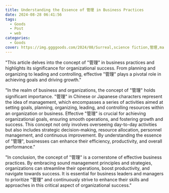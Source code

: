 ```yaml
---
title: Understanding the Essence of 管理 in Business Practices
date: 2024-08-28 06:41:56
tags:
  - Goods
  - Post
  - web
categories:
  - Goods
cover: https://img.ggggoods.com/2024/08/Surreal,science fiction,管理,manage,technology,tech,diagrams,renderings,colors_20240830_00001_.png
---
```


"This article delves into the concept of \"管理\" in business practices and highlights its significance for organizational success. From planning and organizing to leading and controlling, effective \"管理\" plays a pivotal role in achieving goals and driving growth."

"In the realm of business and organizations, the concept of \"管理\" holds significant importance. \"管理\" in Chinese or Japanese characters represent the idea of management, which encompasses a series of activities aimed at setting goals, planning, organizing, leading, and controlling resources within an organization or business. Effective \"管理\" is crucial for achieving organizational goals, ensuring smooth operations, and fostering growth and success. This concept not only involves overseeing day-to-day activities but also includes strategic decision-making, resource allocation, personnel management, and continuous improvement. By understanding the essence of \"管理\", businesses can enhance their efficiency, productivity, and overall performance."

"In conclusion, the concept of \"管理\" is a cornerstone of effective business practices. By embracing sound management principles and strategies, organizations can streamline their operations, boost productivity, and navigate towards success. It is essential for business leaders and managers to prioritize \"管理\" and continuously strive to enhance their skills and approaches in this critical aspect of organizational success."
